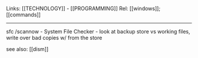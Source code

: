 Links: [[TECHNOLOGY]] - [[PROGRAMMING]]
Rel: [[windows]]; [[commands]]

--- 
sfc /scannow - System File Checker - look at backup store vs working files, write over bad copies w/ from the store

see also: [[dism]]